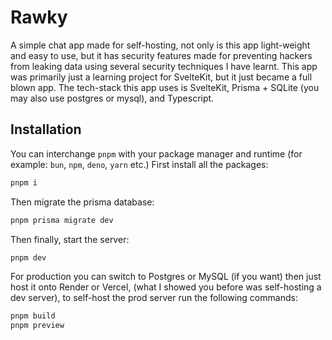# Rawky

A simple chat app made for self-hosting, not only is this app light-weight and easy to use, but it has security features made for preventing hackers from leaking data using several security techniques I have learnt.
This app was primarily just a learning project for SvelteKit, but it just became a full blown app.
The tech-stack this app uses is SvelteKit, Prisma + SQLite (you may also use postgres or mysql), and Typescript.

## Installation

You can interchange `pnpm` with your package manager and runtime (for example: `bun`, `npm`, `deno`, `yarn` etc.)
First install all the packages:

```bash
pnpm i
```

Then migrate the prisma database:

```bash
pnpm prisma migrate dev
```

Then finally, start the server:

```bash
pnpm dev
```

For production you can switch to Postgres or MySQL (if you want) then just host it onto Render or Vercel, (what I showed you before was self-hosting a dev server), to self-host the prod server run the following commands:

```bash
pnpm build
pnpm preview
```
